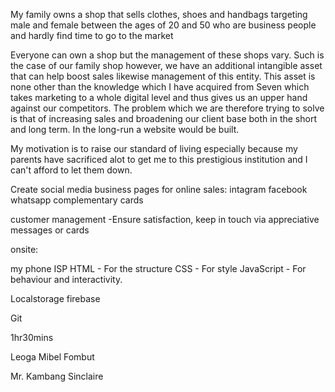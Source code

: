 <!-- Definition of business -->

My family owns a shop that sells clothes, shoes and handbags targeting male and female between the ages of 20 and 50 who are business people and hardly find time to go to the market

<!-- Problem Statement -->

Everyone can own a shop but the management of these shops vary. Such is the case of our family shop however, we have an additional intangible asset that can help boost sales likewise management of this entity. This asset is none other than the knowledge which I have acquired from Seven which takes marketing to a whole digital level and thus gives us an upper hand against our competitors. The problem which we are therefore trying to solve is that of increasing sales and broadening our client base both in the short and long term. In the long-run a website would be built.

<!-- Motivation -->

My motivation is to raise our standard of living especially because my parents have sacrificed alot to get me to this prestigious institution and I can't afford to let them down.

<!-- SRS -->

Create social media business pages for online sales:
intagram
facebook
whatsapp
complementary cards

customer management -Ensure satisfaction, keep in touch via appreciative messages or cards

<!-- Implementation -->

onsite:

<!-- tools -->

my phone
ISP
HTML - For the structure
CSS - For style
JavaScript - For behaviour and interactivity.

<!-- Database -->

Localstorage
firebase

<!-- Version Control -->

Git

<!-- Duration -->

1hr30mins

<!-- Author -->

Leoga Mibel Fombut

<!-- Supervisor -->

Mr. Kambang Sinclaire
